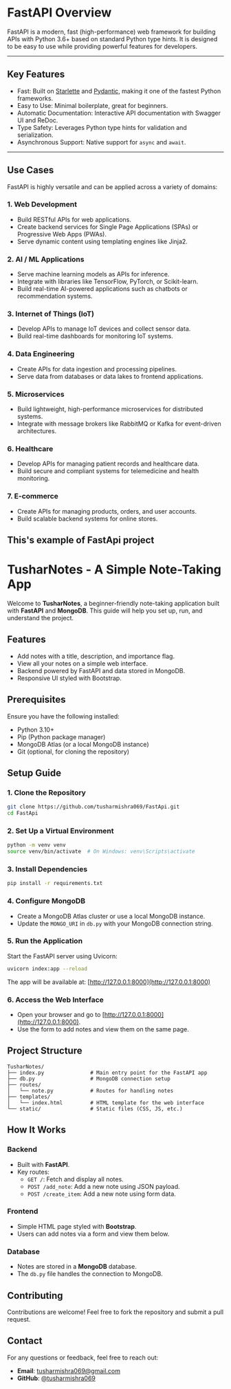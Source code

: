 # FastAPI Overview

FastAPI is a modern, fast (high-performance) web framework for building APIs with Python 3.6+ based on standard Python type hints. It is designed to be easy to use while providing powerful features for developers.

---

## Key Features

- Fast: Built on [Starlette](https://www.starlette.io/) and [Pydantic](https://pydantic-docs.helpmanual.io/), making it one of the fastest Python frameworks.
- Easy to Use: Minimal boilerplate, great for beginners.
- Automatic Documentation: Interactive API documentation with Swagger UI and ReDoc.
- Type Safety: Leverages Python type hints for validation and serialization.
- Asynchronous Support: Native support for `async` and `await`.

---

## Use Cases

FastAPI is highly versatile and can be applied across a variety of domains:

### 1. Web Development

- Build RESTful APIs for web applications.
- Create backend services for Single Page Applications (SPAs) or Progressive Web Apps (PWAs).
- Serve dynamic content using templating engines like Jinja2.

### 2. AI / ML Applications

- Serve machine learning models as APIs for inference.
- Integrate with libraries like TensorFlow, PyTorch, or Scikit-learn.
- Build real-time AI-powered applications such as chatbots or recommendation systems.

### 3. Internet of Things (IoT)

- Develop APIs to manage IoT devices and collect sensor data.
- Build real-time dashboards for monitoring IoT systems.

### 4. Data Engineering

- Create APIs for data ingestion and processing pipelines.
- Serve data from databases or data lakes to frontend applications.

### 5. Microservices

- Build lightweight, high-performance microservices for distributed systems.
- Integrate with message brokers like RabbitMQ or Kafka for event-driven architectures.

### 6. Healthcare

- Develop APIs for managing patient records and healthcare data.
- Build secure and compliant systems for telemedicine and health monitoring.

### 7. E-commerce

- Create APIs for managing products, orders, and user accounts.
- Build scalable backend systems for online stores.

## This's example of FastApi project 

# TusharNotes - A Simple Note-Taking App

Welcome to **TusharNotes**, a beginner-friendly note-taking application built with **FastAPI** and **MongoDB**. This guide will help you set up, run, and understand the project.

## Features
- Add notes with a title, description, and importance flag.
- View all your notes on a simple web interface.
- Backend powered by FastAPI and data stored in MongoDB.
- Responsive UI styled with Bootstrap.

## Prerequisites
Ensure you have the following installed:
- Python 3.10+
- Pip (Python package manager)
- MongoDB Atlas (or a local MongoDB instance)
- Git (optional, for cloning the repository)

## Setup Guide

### 1. Clone the Repository
```bash
git clone https://github.com/tusharmishra069/FastApi.git
cd FastApi
```

### 2. Set Up a Virtual Environment
```bash
python -m venv venv
source venv/bin/activate  # On Windows: venv\Scripts\activate
```

### 3. Install Dependencies
```bash
pip install -r requirements.txt
```

### 4. Configure MongoDB
- Create a MongoDB Atlas cluster or use a local MongoDB instance.
- Update the `MONGO_URI` in `db.py` with your MongoDB connection string.

### 5. Run the Application
Start the FastAPI server using Uvicorn:
```bash
uvicorn index:app --reload
```
The app will be available at: [http://127.0.0.1:8000](http://127.0.0.1:8000)

### 6. Access the Web Interface
- Open your browser and go to [http://127.0.0.1:8000](http://127.0.0.1:8000).
- Use the form to add notes and view them on the same page.

## Project Structure
```
TusharNotes/
├── index.py               # Main entry point for the FastAPI app
├── db.py                  # MongoDB connection setup
├── routes/
│   └── note.py            # Routes for handling notes
├── templates/
│   └── index.html         # HTML template for the web interface
└── static/                # Static files (CSS, JS, etc.)
```

## How It Works

### Backend
- Built with **FastAPI**.
- Key routes:
    - `GET /`: Fetch and display all notes.
    - `POST /add_note`: Add a new note using JSON payload.
    - `POST /create_item`: Add a new note using form data.

### Frontend
- Simple HTML page styled with **Bootstrap**.
- Users can add notes via a form and view them below.

### Database
- Notes are stored in a **MongoDB** database.
- The `db.py` file handles the connection to MongoDB.

## Contributing
Contributions are welcome! Feel free to fork the repository and submit a pull request.

## Contact
For any questions or feedback, feel free to reach out:
- **Email**: [tusharmishra069@gmail.com](mailto:tusharmishra069@gmail.com)
- **GitHub**: [@tusharmishra069](https://github.com/tusharmishra069)